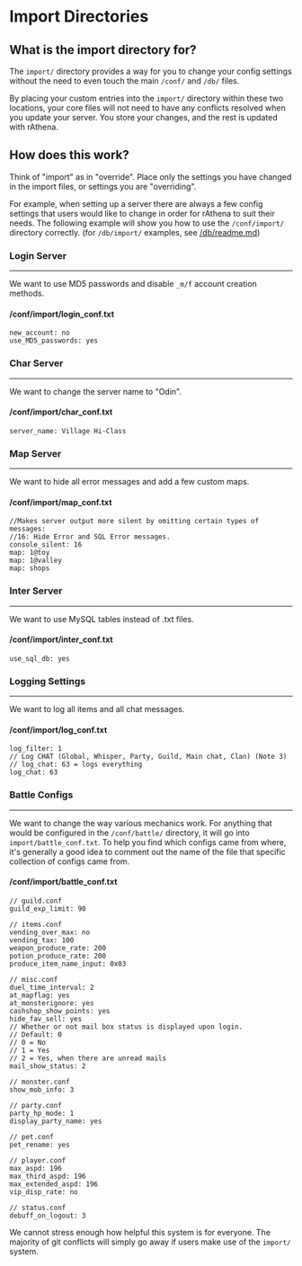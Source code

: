 # Import Directories

## What is the import directory for?

The `import/` directory provides a way for you to change your config settings without the need to even touch the main `/conf/` and `/db/` files.

By placing your custom entries into the `import/` directory within these two locations, your core files will not need to have any conflicts resolved when you update your server. You store your changes, and the rest is updated with rAthena.

## How does this work?

Think of "import" as in "override". Place only the settings you have changed in the import files, or settings you are "overriding".

For example, when setting up a server there are always a few config settings that users would like to change in order for rAthena to suit their needs. The following example will show you how to use the `/conf/import/` directory correctly. (for `/db/import/` examples, see [/db/readme.md](/db/readme.md))

### Login Server
---
We want to use MD5 passwords and disable `_m/f` account creation methods.

#### /conf/import/login_conf.txt

	new_account: no
	use_MD5_passwords: yes


### Char Server
---
We want to change the server name to "Odin".

#### /conf/import/char_conf.txt

	server_name: Village Hi-Class


### Map Server
---
We want to hide all error messages and add a few custom maps.

#### /conf/import/map_conf.txt

	//Makes server output more silent by omitting certain types of messages:
	//16: Hide Error and SQL Error messages.
	console_silent: 16
	map: 1@toy
	map: 1@valley
	map: shops


### Inter Server
---
We want to use MySQL tables instead of .txt files.

#### /conf/import/inter_conf.txt

	use_sql_db: yes


### Logging Settings
---
We want to log all items and all chat messages.

#### /conf/import/log_conf.txt

	log_filter: 1
	// Log CHAT (Global, Whisper, Party, Guild, Main chat, Clan) (Note 3)
	// log_chat: 63 = logs everything
	log_chat: 63


### Battle Configs
---
We want to change the way various mechanics work. For anything that would be configured in the `/conf/battle/` directory, it will go into `import/battle_conf.txt`. To help you find which configs came from where, it's generally a good idea to comment out the name of the file that specific collection of configs came from.

#### /conf/import/battle_conf.txt

	// guild.conf
	guild_exp_limit: 90

	// items.conf
	vending_over_max: no
	vending_tax: 100
	weapon_produce_rate: 200
	potion_produce_rate: 200
	produce_item_name_input: 0x03

	// misc.conf
	duel_time_interval: 2
	at_mapflag: yes
	at_monsterignore: yes
	cashshop_show_points: yes
	hide_fav_sell: yes
	// Whether or not mail box status is displayed upon login.
	// Default: 0
	// 0 = No
	// 1 = Yes
	// 2 = Yes, when there are unread mails
	mail_show_status: 2

	// monster.conf
	show_mob_info: 3

	// party.conf
	party_hp_mode: 1
	display_party_name: yes

	// pet.conf
	pet_rename: yes

	// player.conf
	max_aspd: 196
	max_third_aspd: 196
	max_extended_aspd: 196
	vip_disp_rate: no

	// status.conf
	debuff_on_logout: 3


We cannot stress enough how helpful this system is for everyone. The majority of git conflicts will simply go away if users make use of the `import/` system.
